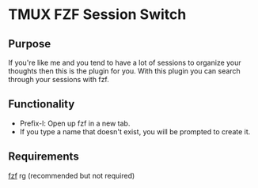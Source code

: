 # TMUX FZF Session Switch

## Purpose

If you're like me and you tend to have a lot of sessions to organize your
thoughts then this is the plugin for you. With this plugin you can search 
through your sessions with fzf.

## Functionality
* Prefix-l: Open up fzf in a new tab.
* If you type a name that doesn't exist, you will be prompted to create it.

## Requirements

[fzf](https://github.com/junegunn/fzf)
rg (recommended but not required)
